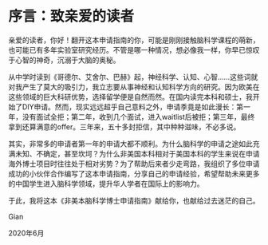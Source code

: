 # **序言：致亲爱的读者**

亲爱的读者，你好！翻开这本申请指南的你，可能是刚刚接触脑科学课程的萌新，也可能已有多年实验室研究经历。不管是哪一种情况，想必像我一样，你早已惊叹于心智的神奇，沉溺于大脑的奥秘。

从中学时读到《哥德尔、艾舍尔、巴赫》起，神经科学、认知、心智……这些词就对我产生了莫大的吸引力，我立志要从事神经和认知科学方向的研究。因为欧美在这些领域的巨大科研优势，选择留学便是自然而然。在国内读完本科和硕士，我开始了DIY申请。然而，现实远远超乎自己意料之外，申请季竟是如此漫长：第一年，没有面试全拒；第二年，收到几个面试，进入waitlist后被拒；第三年，最终拿到还算满意的offer。三年来，五十多封拒信，其中种种滋味，不必多说。

其实，非常多的申请者第一年的申请大都不顺利。为什么脑科学的申请之途如此充满未知、不确定，甚至坎坷？为什么非美国本科相对于美国本科的学生来说在申请海外博士项目时往往处于相对劣势？为了帮助后来者少走弯路，我组织了多位申请成功的小伙伴合作编写了这本申请指南，分享自己的申请经验，希望帮助未来更多的中国学生进入脑科学领域，提升华人学者在国际上的影响力。

于此，我将这本《非美本脑科学博士申请指南》献给你，也献给过去迷茫的自己。

Gian

2020年6月
